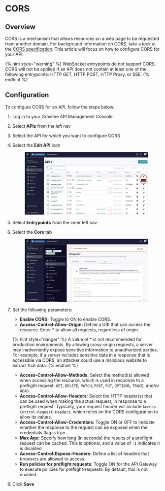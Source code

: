 # CORS

## Overview

CORS is a mechanism that allows resources on a web page to be requested from another domain. For background information on CORS, take a look at the [CORS specification](https://www.w3.org/TR/cors). This article will focus on how to configure CORS for your API.

{% hint style="warning" %}
WebSocket entrypoints do not support CORS. CORS will not be applied if an API does not contain at least one of the following entrypoints: HTTP GET, HTTP POST, HTTP Proxy, or SSE.
{% endhint %}

## Configuration

To configure CORS for an API, follow the steps below.

1. Log in to your Gravitee API Management Console
2. Select **APIs** from the left nav
3. Select the API for which you want to configure CORS
4.  Select the **Edit API** icon&#x20;

    <figure><img src="../../../../.gitbook/assets/CORS_edit API.png" alt=""><figcaption></figcaption></figure>
5. Select **Entrypoints** from the inner left nav
6.  Select the **Cors** tab&#x20;

    <figure><img src="../../../../.gitbook/assets/CORS_tab.png" alt=""><figcaption></figcaption></figure>
7.  Set the following parameters:

    * **Enable CORS:** Toggle to ON to enable CORS.
    * **Access-Control-Allow-Origin:** Define a URI that can access the resource. Enter \* to allow all requests, regardless of origin.

    {% hint style="danger" %}
    A value of \* is not recommended for production environments. By allowing cross-origin requests, a server may inadvertently expose sensitive information to unauthorized parties. For example, if a server includes sensitive data in a response that is accessible via CORS, an attacker could use a malicious website to extract that data.
    {% endhint %}

    * **Access-Control-Allow-Methods:** Select the method(s) allowed when accessing the resource, which is used in response to a preflight request: `GET`, `DELETE`, `PATCH`, `POST`, `PUT`, `OPTIONS`, `TRACE`, and/or `HEAD`.
    * **Access-Control-Allow-Headers:** Select the HTTP header(s) that can be used when making the actual request, in response to a preflight request. Typically, your request header will include `Access-Control-Request-Headers`, which relies on the CORS configuration to allow its values.
    * **Access-Control-Allow-Credentials:** Toggle ON or OFF to indicate whether the response to the request can be exposed when the credentials flag is true.
    * **Max Age:** Specify how long (in seconds) the results of a preflight request can be cached. This is optional, and a value of `-1` indicates it is disabled.
    * **Access-Control-Expose-Headers:** Define a list of headers that browsers are allowed to access.
    * **Run policies for preflight requests:** Toggle ON for the API Gateway to execute policies for preflight-requests. By default, this is not enabled.
8. Click **Save**
